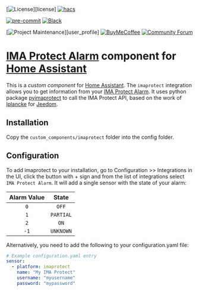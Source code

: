 [![License][license-shield]][license]
[![hacs][hacsbadge]][hacs]

[![pre-commit][pre-commit-shield]][pre-commit]
[![Black][black-shield]][black]

[![Project Maintenance][maintenance-shield]][user_profile]
[![BuyMeCoffee][buymecoffeebadge]][buymecoffee]
[![Community Forum][forum-shield]][forum]

# [IMA Protect Alarm](https://www.imaprotect.com/) component for [Home Assistant](https://www.home-assistant.io/)

This is a _custom component_ for [Home Assistant](https://www.home-assistant.io/).
The `imaprotect` integration allows you to get information from your [IMA Protect Alarm](https://www.imaprotect.com/).
It uses python package [pyimaprotect](https://github.com/pcourbin/pyimaprotect) to call the IMA Protect API, based on the work of [lplancke](https://github.com/lplancke/jeedom_alarme_IMA) for [Jeedom](https://www.jeedom.com).

## Installation

Copy the `custom_components/imaprotect` folder into the config folder.

## Configuration

To add imaprotect to your installation, go to Configuration >> Integrations in the UI, click the button with + sign and from the list of integrations select `IMA Protect Alarm`.
It will add a single sensor with the state of your alarm:

| Alarm Value |   State   |
| :---------: | :-------: |
|     `0`     |   `OFF`   |
|     `1`     | `PARTIAL` |
|     `2`     |   `ON`    |
|    `-1`     | `UNKNOWN` |

Alternatively, you need to add the following to your configuration.yaml file:

```yaml
# Example configuration.yaml entry
sensor:
  - platform: imaprotect
    name: "My IMA Protect"
    username: "myusername"
    password: "mypassword"
```

[license-shield]: https://img.shields.io/github/license/pcourbin/imaprotect.svg?style=for-the-badge
[hacs]: https://hacs.xyz
[hacsbadge]: https://img.shields.io/badge/HACS-Custom-orange.svg?style=for-the-badge
[forum-shield]: https://img.shields.io/badge/community-forum-brightgreen.svg?style=for-the-badge
[forum]: https://community.home-assistant.io/
[pre-commit]: https://github.com/pre-commit/pre-commit
[pre-commit-shield]: https://img.shields.io/badge/pre--commit-enabled-brightgreen?style=for-the-badge
[black]: https://github.com/psf/black
[black-shield]: https://img.shields.io/badge/code%20style-black-000000.svg?style=for-the-badge
[maintenance-shield]: https://img.shields.io/badge/maintainer-%40pcourbin-blue.svg?style=for-the-badge
[buymecoffee]: https://www.buymeacoffee.com/pcourbin
[buymecoffeebadge]: https://img.shields.io/badge/buy%20me%20a%20coffee-donate-yellow.svg?style=for-the-badge
